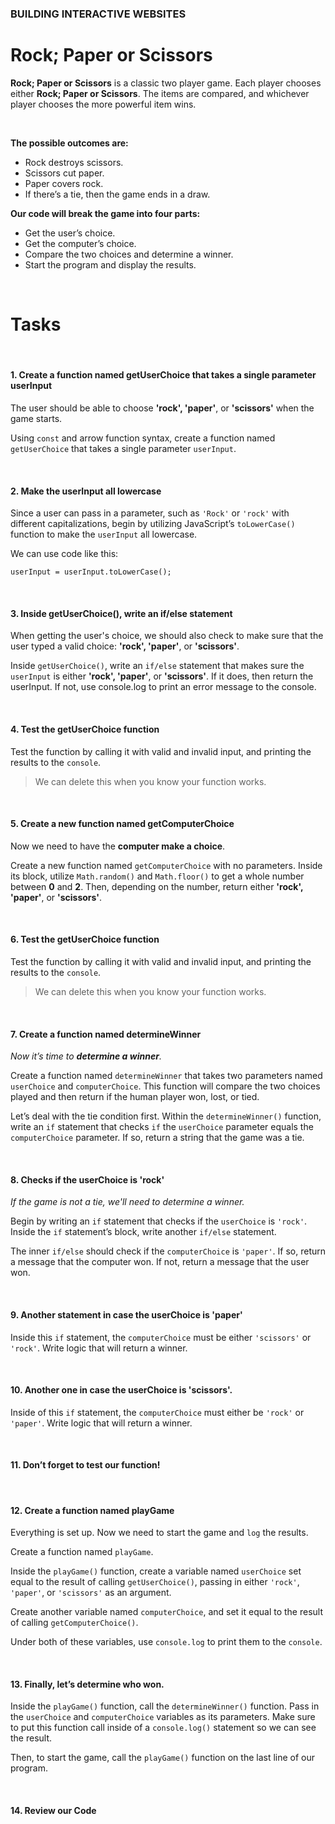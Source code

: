 ### **BUILDING INTERACTIVE WEBSITES**
# **Rock; Paper or Scissors**
**Rock;  Paper or Scissors** is a classic two player game. Each player chooses either **Rock;  Paper or Scissors**. The items are compared, and whichever player chooses the more powerful item wins.

<br>

**The possible outcomes are:**

- Rock destroys scissors.
- Scissors cut paper.
- Paper covers rock.
- If there’s a tie, then the game ends in a draw.

**Our code will break the game into four parts:**

- Get the user’s choice.
- Get the computer’s choice.
- Compare the two choices and determine a winner.
- Start the program and display the results.

<br>

# **Tasks**

<br>

#### **1. Create a function named getUserChoice that takes a single parameter userInput**

The user should be able to choose **'rock', 'paper'**, or **'scissors'** when the game starts.

Using `const` and arrow function syntax, create a function named `getUserChoice` that takes a single parameter `userInput`.

<br>

#### **2. Make the userInput all lowercase**
Since a user can pass in a parameter, such as `'Rock'` or `'rock'` with different capitalizations, begin by utilizing JavaScript’s `toLowerCase()` function to make the `userInput` all lowercase.

We can use code like this:

`userInput = userInput.toLowerCase();`

<br>

#### **3. Inside getUserChoice(), write an if/else statement**

When getting the user's choice, we should also check to make sure that the user typed a valid choice: **'rock', 'paper'**, or **'scissors'**.

Inside `getUserChoice()`, write an `if/else` statement that makes sure the `userInput` is either **'rock', 'paper'**, or **'scissors'**. If it does, then return the userInput. If not, use console.log to print an error message to the console.

<br>

#### **4. Test the getUserChoice function**

Test the function by calling it with valid and invalid input, and printing the results to the `console`.
> We can delete this when you know your function works.

<br>

#### **5. Create a new function named getComputerChoice** 
Now we need to have the **computer make a choice**.

Create a new function named `getComputerChoice` with no parameters. Inside its block, utilize `Math.random()` and `Math.floor()` to get a whole number between **0** and **2**. Then, depending on the number, return either **'rock', 'paper'**, or **'scissors'**.

<br>

#### **6. Test the getUserChoice function**
Test the function by calling it with valid and invalid input, and printing the results to the `console`.
> We can delete this when you know your function works.

<br>

#### **7. Create a function named determineWinner**
_Now it’s time to **determine a winner**._

Create a function named `determineWinner` that takes two parameters named `userChoice` and `computerChoice`. This function will compare the two choices played and then return if the human player won, lost, or tied.

Let’s deal with the tie condition first. Within the `determineWinner()` function, write an `if` statement that checks `if` the `userChoice` parameter equals the `computerChoice` parameter. If so, return a string that the game was a tie.

<br>

#### **8. Checks if the userChoice is 'rock'**
_If the game is not a tie, we'll need to determine a winner._

Begin by writing an `if` statement that checks if the `userChoice` is `'rock'`. Inside the `if` statement’s block, write another `if/else` statement. 

The inner `if/else` should check if the `computerChoice` is `'paper'`. If so, return a message that the computer won. If not, return a message that the user won.

<br>

#### **9. Another statement in case the userChoice is 'paper'**

Inside this `if` statement, the `computerChoice` must be either `'scissors'` or `'rock'`. Write logic that will return a winner.

<br>

#### **10. Another one in case the userChoice is 'scissors'.**

Inside of this `if` statement, the `computerChoice` must either be `'rock'` or `'paper'`. Write logic that will return a winner.

<br>

#### **11. Don’t forget to test our function!**

<br>

#### **12. Create a function named playGame**
Everything is set up. Now we need to start the game and `log` the results.

Create a function named `playGame`.

Inside the `playGame()` function, create a variable named `userChoice` set equal to the result of calling `getUserChoice()`, passing in either `'rock'`, `'paper'`, or `'scissors'` as an argument.

Create another variable named `computerChoice`, and set it equal to the result of calling `getComputerChoice()`.

Under both of these variables, use `console.log` to print them to the `console`.

<br>

#### **13. Finally, let’s determine who won.**

Inside the `playGame()` function, call the `determineWinner()` function. Pass in the `userChoice` and `computerChoice` variables as its parameters. Make sure to put this function call inside of a `console.log()` statement so we can see the result.

Then, to start the game, call the `playGame()` function on the last line of our program.

<br>

#### **14. Review our Code** 